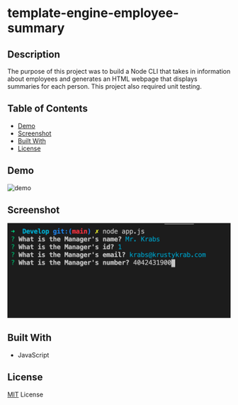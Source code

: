 # template-engine-employee-summary

## Description

The purpose of this project was to build a Node CLI that takes in information about employees and generates an HTML webpage that displays summaries for each person. This project also required unit testing.

## Table of Contents
- [Demo](#Demo)
- [Screenshot](#Screenshot)
- [Built With](#Built%20With)
- [License](#License)

## Demo

![demo](./Assets/demo.gif)

## Screenshot

![screenshot](./Assets/image1.png)

## Built With

* JavaScript

## License
[MIT](https://choosealicense.com/licenses/mit/#) License